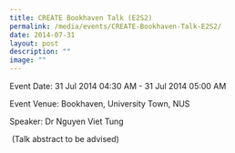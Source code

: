 ```yaml
---
title: CREATE Bookhaven Talk (E2S2)
permalink: /media/events/CREATE-Bookhaven-Talk-E2S2/
date: 2014-07-31
layout: post
description: ""
image: ""
---
```

Event Date: 31 Jul 2014 04:30 AM - 31 Jul 2014 05:00 AM

Event Venue: Bookhaven, University Town, NUS

Speaker: Dr Nguyen Viet Tung

 (Talk abstract to be advised)